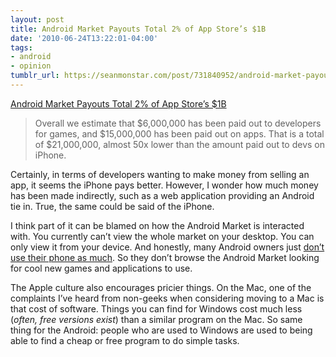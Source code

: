 ```yaml
---
layout: post
title: Android Market Payouts Total 2% of App Store’s $1B
date: '2010-06-24T13:22:01-04:00'
tags:
- android
- opinion
tumblr_url: https://seanmonstar.com/post/731840952/android-market-payouts
---
```

[Android Market Payouts Total 2% of App Store’s $1B](http://larvalabs.com/blog/android/android-market-payouts-total-2-of-app-stores-1b/)  

> Overall we estimate that $6,000,000 has been paid out to developers for games, and $15,000,000 has been paid out on apps. That is a total of $21,000,000, almost 50x lower than the amount paid out to devs on iPhone.

Certainly, in terms of developers wanting to make money from selling an app, it seems the iPhone pays better. However, I wonder how much money has been made indirectly, such as a web application providing an Android tie in. True, the same could be said of the iPhone.

I think part of it can be blamed on how the Android Market is interacted with. You currently can’t view the whole market on your desktop. You can only view it from your device. And honestly, many Android owners just [don’t use their phone as much](http://www.marco.org/614852182). So they don’t browse the Android Market looking for cool new games and applications to use.

The Apple culture also encourages pricier things. On the Mac, one of the complaints I’ve heard from non-geeks when considering moving to a Mac is that cost of software. Things you can find for Windows cost much less (_often, free versions exist_) than a similar program on the Mac. So same thing for the Android: people who are used to Windows are used to being able to find a cheap or free program to do simple tasks.

